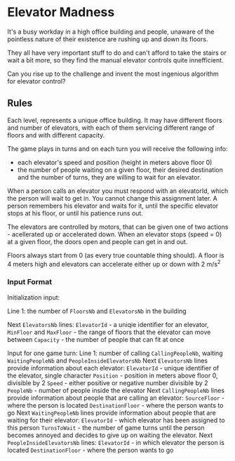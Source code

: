 # Elevator Madness

It's a busy workday in a high office building and people, unaware of the pointless nature of their existence are rushing up and down its floors.

They all have very important stuff to do and can't afford to take the stairs or wait a bit more, so they find the manual elevator controls quite innefficient.

Can you rise up to the challenge and invent the most ingenious algorithm for elevator control?


## Rules

Each level, represents a unique office building. It may have different floors and number of elevators, with each of them servicing different range of floors and with different capacity.

The game plays in turns and on each turn you will receive the following info:
  - each elevator's speed and position (height in meters above floor 0)
  - the number of people waiting on a given floor, their desired destination and the number of turns, they are willing to wait for an elevator.

When a person calls an elevator you must respond with an elevatorId, which the person will wait to get in. You cannot change this assignment later.
A person remembers his elevator and waits for it, until the specific elevator stops at his floor, or until his patience runs out.

The elevators are controlled by motors, that can be given one of two actions - acellerated up or accelerated down. When an elevator stops (speed = 0) at a given floor, the doors open and people can get in and out.

Floors always start from 0 (as every true countable thing should).
A floor is 4 meters high and elevators can accelerate either up or down with 2 m/s<sup>2</sup>


### Input Format
Initialization input:

Line 1:
the number of `FloorsNb` and `ElevatorsNb` in the building

Next `ElevatorsNb` lines:
`ElevatorId` - a uniqie identifier for an elevator,
`MinFloor` and `MaxFloor` - the range of floors that the elevator can move between
`Capacity` - the number of people that can fit at once

Input for one game turn:
Line 1:
number of calling `CallingPeopleNb`, waiting `WaitingPeopleNb` and `PeopleInsideElevatorsNb`
Next `ElevatorsNb` lines provide information about each elevator:
`ElevatorId` - unique identifier of the elevator, single character
`Position` - position in meters above floor 0, divisible by 2
`Speed` - either positive or negative number divisible by 2
`PeopleNb` - number of people inside the elevator
Next `CallingPeopleNb` lines provide information about people that are calling an elevator:
`SourceFloor` - where the person is located
`DestinationFloor` - where the person wants to go
Next `WaitingPeopleNb` lines provide information about people that are waiting for their elevator:
`ElevatorId` - which elevator has been assigned to this person
`TurnsToWait` - the number of game turns until the person becomes annoyed and decides to give up on waiting the elevator.
Next `PeopleInsideElevatorsNb` lines:
`ElevatorId` - in which elevator the person is located
`DestinationFloor` - where the person wants to go
